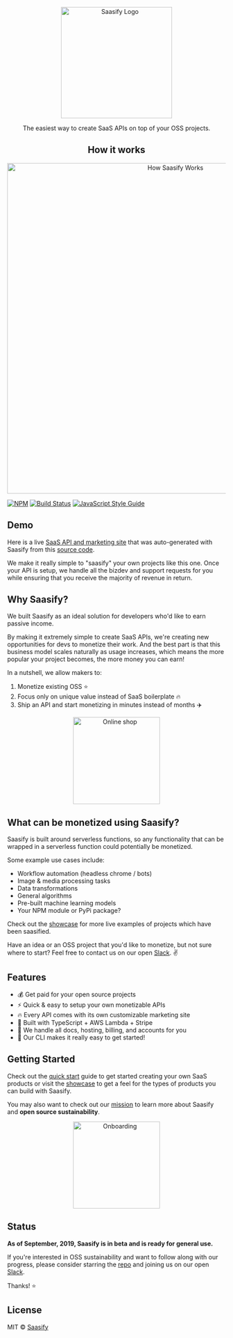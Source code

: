 <p align="center">
  <a href="https://saasify.sh" title="Saasify">
    <img src="https://saasify.sh/_media/logo.png" alt="Saasify Logo" width="256" />
  </a>
</p>

<p align="center">
  The easiest way to create SaaS APIs on top of your OSS projects.
</p>

<h2 align="center" class='subtitle'>How it works</h2>

<p align="center">
  <img
    src="https://saasify.sh/_media/saasify-how-it-works-v2.png"
    alt="How Saasify Works"
    width="760"
  />
</p>

[![NPM](https://img.shields.io/npm/v/saasify.svg)](https://www.npmjs.com/package/saasify) [![Build Status](https://travis-ci.com/saasify-sh/saasify.svg?branch=master)](https://travis-ci.com/saasify-sh/saasify) [![JavaScript Style Guide](https://img.shields.io/badge/code_style-standard-brightgreen.svg)](https://standardjs.com)

## Demo

Here is a live [SaaS API and marketing site](https://synopsis.saasify.sh ':target=_blank') that was auto-generated with Saasify from this [source code](https://github.com/saasify-sh/synopsis ':target=_blank').

We make it really simple to "saasify" your own projects like this one. Once your API is setup, we handle all the bizdev and support requests for you while ensuring that you receive the majority of revenue in return.

## Why Saasify?

We built Saasify as an ideal solution for developers who'd like to earn passive income.

By making it extremely simple to create SaaS APIs, we're creating new opportunities for devs to monetize their work. And the best part is that this business model scales naturally as usage increases, which means the more popular your project becomes, the more money you can earn!

In a nutshell, we allow makers to:

1. Monetize existing OSS ⭐️
2. Focus only on unique value instead of SaaS boilerplate 🔥
3. Ship an API and start monetizing in minutes instead of months ✈️

<p align="center">
  <img src="https://saasify.sh/_media/undraw/business_shop.svg" alt="Online shop" width="200" />
</p>

## What can be monetized using Saasify?

Saasify is built around serverless functions, so any functionality that can be wrapped in a serverless function could potentially be monetized.

Some example use cases include:

- Workflow automation (headless chrome / bots)
- Image & media processing tasks
- Data transformations
- General algorithms
- Pre-built machine learning models
- Your NPM module or PyPi package?

Check out the [showcase](https://saasify.sh/#/showcase) for more live examples of projects which have been saasified.

Have an idea or an OSS project that you'd like to monetize, but not sure where to start? Feel free to contact us on our open [Slack](https://join.slack.com/t/saasify/shared_invite/enQtODAxODA5MzU0NjczLTczOGU3NzNkYTJlMWIwZDkyNjJkOTk3MGEwZThlOWQyNTQxODZjZTExNjAzODJlZDQ3MWM5NWQwMGRiMDcyZTY). ✌️

## Features

- 💰 Get paid for your open source projects
- ⚡️️ Quick & easy to setup your own monetizable APIs
- 🔥 Every API comes with its own customizable marketing site
- 💯 Built with TypeScript + AWS Lambda + Stripe
- 🤖 We handle all docs, hosting, billing, and accounts for you
- 🚀 Our CLI makes it really easy to get started!

## Getting Started

Check out the [quick start](https://saasify.sh/#/quick-start) guide to get started creating your own SaaS products or visit the [showcase](https://saasify.sh/#/showcase) to get a feel for the types of products you can build with Saasify.

You may also want to check out our [mission](https://saasify.sh/#/mission) to learn more about Saasify and **open source sustainability**.

<p align="center">
  <img src="https://saasify.sh/_media/undraw/onboarding.svg" alt="Onboarding" width="200" />
</p>

## Status

**As of September, 2019, Saasify is in beta and is ready for general use.**

If you're interested in OSS sustainability and want to follow along with our progress, please consider starring the [repo](https://github.com/saasify-sh/saasify) and joining us on our open [Slack](https://join.slack.com/t/saasify/shared_invite/enQtODAxODA5MzU0NjczLTczOGU3NzNkYTJlMWIwZDkyNjJkOTk3MGEwZThlOWQyNTQxODZjZTExNjAzODJlZDQ3MWM5NWQwMGRiMDcyZTY).

Thanks! ⭐️

## License

MIT © [Saasify](https://saasify.sh)
